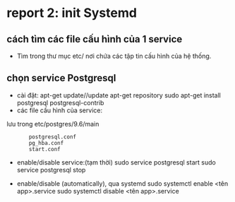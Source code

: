 # **report 2: init Systemd**
## cách tìm các file cấu hình của 1 service
- Tìm trong thư mục etc/ nơi chứa các tập tin cấu hình của hệ thống.

## chọn service Postgresql
- cài đặt:
           apt-get update//update apt-get repository
           sudo apt-get install postgresql postgresql-contrib
- các file cấu hình của service:

lưu trong etc/postgres/9.6/main

           postgresql.conf
           pg_hba.conf
           start.conf

  - enable/disable service:(tạm thời)
           sudo service postgresql start
          sudo service postgresql stop

- enable/disable (automatically), qua systemd
           sudo systemctl enable <tên app>.service
           sudo systemctl disable <tên app>.service
